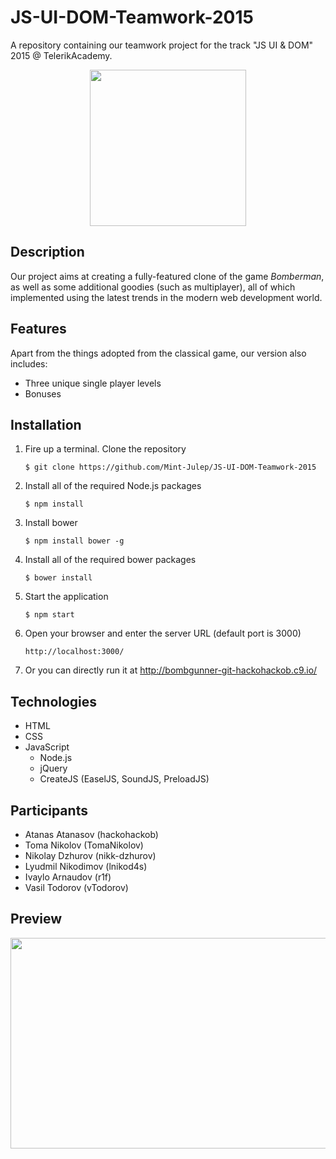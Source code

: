 # JS-UI-DOM-Teamwork-2015
A repository containing our teamwork project for the track "JS UI &amp; DOM" 2015 @ TelerikAcademy.

<p align="center">
  <img src="http://vignette1.wikia.nocookie.net/rap-battle-nation/images/c/c3/Bomberman2.png/revision/latest?cb=20131024214446" width="250" height="250"/>
</p>

## Description

Our project aims at creating a fully-featured clone of the game *Bomberman*, as well as some additional goodies (such as multiplayer), all of which implemented using the latest trends in the modern web development world.

## Features

Apart from the things adopted from the classical game, our version also includes:

- Three unique single player levels
- Bonuses

## Installation

1. Fire up a terminal. Clone the repository

    ```
    $ git clone https://github.com/Mint-Julep/JS-UI-DOM-Teamwork-2015
    ```

2. Install all of the required Node.js packages

    ```
    $ npm install
    ```

3. Install bower

    ```
    $ npm install bower -g
    ```

4. Install all of the required bower packages

    ```
    $ bower install
    ```

5. Start the application

    ```
    $ npm start
    ```

6. Open your browser and enter the server URL (default port is 3000)

    ```
    http://localhost:3000/
    ```
    
7. Or you can directly run it at http://bombgunner-git-hackohackob.c9.io/    

## Technologies

- HTML
- CSS
- JavaScript
   - Node.js
   - jQuery
   - CreateJS (EaselJS, SoundJS, PreloadJS)

## Participants


* Atanas Atanasov (hackohackob)
* Toma Nikolov (TomaNikolov)
* Nikolay Dzhurov (nikk-dzhurov)
* Lyudmil Nikodimov (lnikod4s)
* Ivaylo Arnaudov (r1f)
* Vasil Todorov (vTodorov)

## Preview

<p align="center">
  <img src="http://i.imgur.com/YqDQZET.png" width="700" height="337" />
</p>
